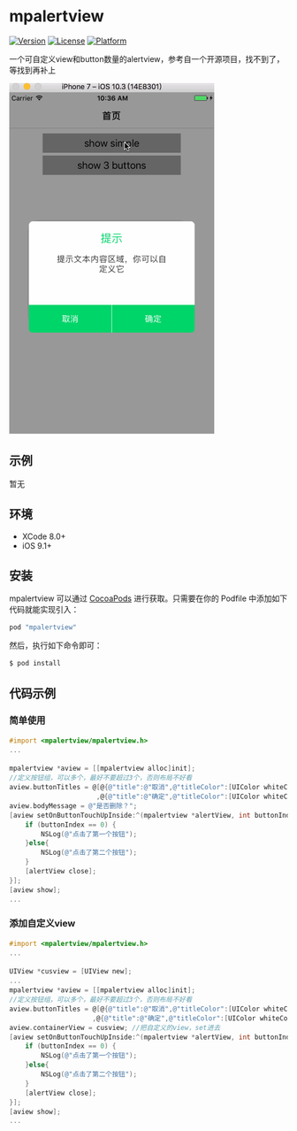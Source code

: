 # mpalertview
[![Version](https://img.shields.io/cocoapods/v/mpalertview.svg?style=flat)](http://cocoapods.org/pods/mpalertview)
[![License](https://img.shields.io/cocoapods/l/mpalertview.svg?style=flat)](http://cocoapods.org/pods/mpalertview)
[![Platform](https://img.shields.io/cocoapods/p/mpalertview.svg?style=flat)](http://cocoapods.org/pods/mpalertview)

一个可自定义view和button数量的alertview，参考自一个开源项目，找不到了，等找到再补上

![screenshots](https://github.com/ulongx/mpalertview/blob/master/screenshots_1.gif?raw=true)
## 示例
 暂无
 
## 环境

- XCode 8.0+
- iOS 9.1+

## 安装
mpalertview 可以通过 [CocoaPods](http://cocoapods.org) 进行获取。只需要在你的 Podfile 中添加如下代码就能实现引入：

``` ruby
pod "mpalertview"
```

然后，执行如下命令即可：

``` bash
$ pod install
```
## 代码示例

### 简单使用
``` objective-c
#import <mpalertview/mpalertview.h>
...

mpalertview *aview = [[mpalertview alloc]init];
//定义按钮组，可以多个，最好不要超过3个，否则布局不好看
aview.buttonTitles = @[@{@"title":@"取消",@"titleColor":[UIColor whiteColor],@"bgColor":[UIColor greenColor]}
                      ,@{@"title":@"确定",@"titleColor":[UIColor whiteColor],@"bgColor":[UIColor greenColor]}];
aview.bodyMessage = @"是否删除？";
[aview setOnButtonTouchUpInside:^(mpalertview *alertView, int buttonIndex) {
    if (buttonIndex == 0) {
        NSLog(@"点击了第一个按钮");
    }else{
        NSLog(@"点击了第二个按钮");
    }
    [alertView close];
}];
[aview show];
...
```
### 添加自定义view
``` objective-c
#import <mpalertview/mpalertview.h>
...

UIView *cusview = [UIView new];
...
mpalertview *aview = [[mpalertview alloc]init];
//定义按钮组，可以多个，最好不要超过3个，否则布局不好看
aview.buttonTitles = @[@{@"title":@"取消",@"titleColor":[UIColor whiteColor],@"bgColor":[UIColor greenColor]}
                     ,@{@"title":@"确定",@"titleColor":[UIColor whiteColor],@"bgColor":[UIColor greenColor]}];
aview.containerView = cusview; //把自定义的view，set进去
[aview setOnButtonTouchUpInside:^(mpalertview *alertView, int buttonIndex) {
    if (buttonIndex == 0) {
        NSLog(@"点击了第一个按钮");
    }else{
        NSLog(@"点击了第二个按钮");
    }
    [alertView close];
}];
[aview show];
...
```